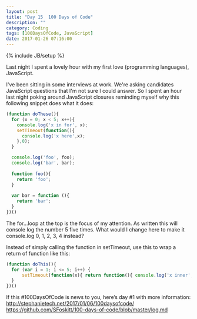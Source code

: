 ```yaml
---
layout: post
title: "Day 15  100 Days of Code"
description: ""
category: Coding
tags: [100DaysOfCode, JavaScript]
date: 2017-01-26 07:16:00
---
```

{% include JB/setup %}

Last night I spent a lovely hour with my first love (programming languages), JavaScript.  

I've been sitting in some interviews at work.  We're asking candidates JavaScript questions that I'm not sure I could answer.  So I spent an hour last night poking around JavaScript closures reminding myself why this following snippet does what it does:

```javascript
(function doThese(){
  for (x = 0; x < 5; x++){
    console.log('x in for', x);
    setTimeout(function(){
      console.log('x here',x);
    },0);
  }

  console.log('foo', foo);
  console.log('bar', bar);
  
  function foo(){
    return 'foo';
  }
  
  var bar = function (){
    return 'bar';
  }
})()
```

The for...loop at the top is the focus of my attention.  As written this will console log the number 5 five times.  What would I change here to make it console.log 0, 1, 2, 3, 4 instead?

Instead of simply calling the function in setTimeout, use this to wrap a return of function like this:

```javascript
(function doThis(){
  for (var i = 1; i <= 5; i++) {
      setTimeout(function(x){ return function(){ console.log('x inner', x) } }(i), 0);
  }
})()
```


If this #100DaysOfCode is news to you, here’s day #1 with more information:
http://stephanietech.net/2017/01/06/100daysofcode/
https://github.com/SFoskitt/100-days-of-code/blob/master/log.md
